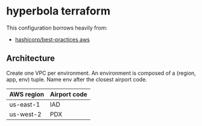 # hyperbola terraform

This configuration borrows heavily from:

-   [hashicorp/best-practices aws](https://github.com/hashicorp/best-practices/tree/master/terraform/providers/aws)

## Architecture

Create one VPC per environment. An environment is composed of a (region, app, env) tuple. Name env after the closest
airport code.

| AWS region | Airport code |
| ---------- | ------------ |
| us-east-1  | IAD          |
| us-west-2  | PDX          |
